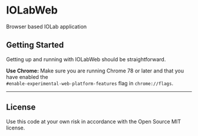# IOLabWeb
 Browser based IOLab application

## Getting Started

Getting up and running with IOLabWeb should be straightforward. 

__Use Chrome:__ Make sure you are running Chrome 78 or later and that you have enabled the
      <br/> <code>#enable-experimental-web-platform-features</code> flag in
      <code>chrome://flags</code>.

---

## License
Use this code at your own risk in accordance with the Open Source MIT license. 


